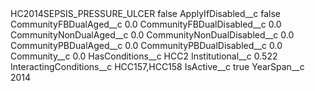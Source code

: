 <?xml version="1.0" encoding="UTF-8"?>
<CustomMetadata xmlns="http://soap.sforce.com/2006/04/metadata" xmlns:xsi="http://www.w3.org/2001/XMLSchema-instance" xmlns:xsd="http://www.w3.org/2001/XMLSchema">
    <label>HC2014SEPSIS_PRESSURE_ULCER</label>
    <protected>false</protected>
    <values>
        <field>ApplyIfDisabled__c</field>
        <value xsi:type="xsd:boolean">false</value>
    </values>
    <values>
        <field>CommunityFBDualAged__c</field>
        <value xsi:type="xsd:double">0.0</value>
    </values>
    <values>
        <field>CommunityFBDualDisabled__c</field>
        <value xsi:type="xsd:double">0.0</value>
    </values>
    <values>
        <field>CommunityNonDualAged__c</field>
        <value xsi:type="xsd:double">0.0</value>
    </values>
    <values>
        <field>CommunityNonDualDisabled__c</field>
        <value xsi:type="xsd:double">0.0</value>
    </values>
    <values>
        <field>CommunityPBDualAged__c</field>
        <value xsi:type="xsd:double">0.0</value>
    </values>
    <values>
        <field>CommunityPBDualDisabled__c</field>
        <value xsi:type="xsd:double">0.0</value>
    </values>
    <values>
        <field>Community__c</field>
        <value xsi:type="xsd:double">0.0</value>
    </values>
    <values>
        <field>HasConditions__c</field>
        <value xsi:type="xsd:string">HCC2</value>
    </values>
    <values>
        <field>Institutional__c</field>
        <value xsi:type="xsd:double">0.522</value>
    </values>
    <values>
        <field>InteractingConditions__c</field>
        <value xsi:type="xsd:string">HCC157,HCC158</value>
    </values>
    <values>
        <field>IsActive__c</field>
        <value xsi:type="xsd:boolean">true</value>
    </values>
    <values>
        <field>YearSpan__c</field>
        <value xsi:type="xsd:string">2014</value>
    </values>
</CustomMetadata>
